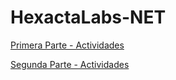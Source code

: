# HexactaLabs-NET

[Primera Parte - Actividades](actividades1.md)

[Segunda Parte - Actividades](actividades2.md)
